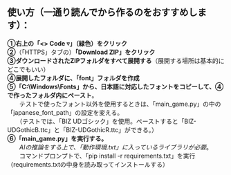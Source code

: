 ## 使い方（一通り読んでから作るのをおすすめします）：  
  
**➀右上の「<> Code ▿」（緑色）をクリック**  
**➁**（「HTTPS」タブの）**「Download ZIP」をクリック**  
**➂ダウンロードされたZIPフォルダをすべて展開する**（展開する場所は基本的にどこでもいい）  
**➃展開したフォルダに、「font」フォルダを作成**  
**➄「C:\Windows\Fonts」から、日本語に対応したフォントをコピーして、➃で作ったフォルダ内にペースト**。  
　　テストで使ったフォント以外を使用するときは、「main_game.py」の中の「japanese_font_path」の設定を変える。  
　　（テストでは、「BIZ UDゴシック」を使用。ペーストすると「BIZ-UDGothicB.ttc」と「BIZ-UDGothicR.ttc」ができる。）  
**➅「main_game.py」を実行する。**  
　　*AIの推論をする上で、「動作環境.txt」に入っているライブラリが必要*。  
　　コマンドプロンプトで、「pip install -r requirements.txt」を実行（requirements.txtの中身を読み取ってインストールする）  
